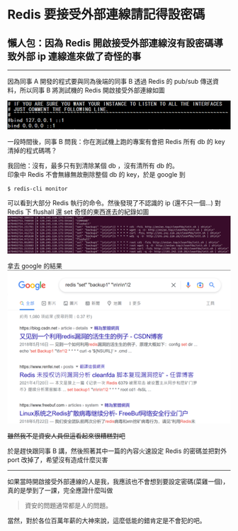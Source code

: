 # Redis 要接受外部連線請記得設密碼

## 懶人包：因為 Redis 開啟接受外部連線沒有設密碼導致外部 ip 連線進來做了奇怪的事
***
因為同事 A 開發的程式要與同為後端的同事 B 透過 Redis 的 pub/sub 傳送資料，所以同事 B 將測試機的 Redis 開啟接受外部連線如圖  

![](open.PNG)  

一段時間後，同事 B 問我：你在測試機上跑的專案有會把 Redis 所有 db 的 key 清掉的程式碼嗎？  

我回他：沒有，最多只有到清除某個 db ，沒有清所有 db 的。  
印象中 Redis 不會無緣無故刪除整個 db 的 key，於是 google 到
```
$ redis-cli monitor
```
可以看到大部分 Redis 執行的命令。然後發現了不認識的 ip (還不只一個...) 對 Redis 下 flushall 還 set 奇怪的東西進去的紀錄如圖  
![](d8b5c7d1-fdd4-48db-bba2-d384714f6f91.png)

拿去 google 的結果  
![](attack.PNG)  

~~雖然我不是資安人員但這看起來很糟糕對吧~~  

於是趕快跟同事 B 講，然後照著其中一篇的內容火速設定 Redis 的密碼並把對外 port 改掉了，希望沒有造成什麼災害  

***
如果當時開啟接受外部連線的人是我，我應該也不會想到要設定密碼(菜雞一個)，真的是學到了一課，完全應證什麼叫做
> 資安的問題通常都是人的問題。  

當然，對於各位百萬年薪的大神來說，這麼低能的錯肯定是不會犯的吧。